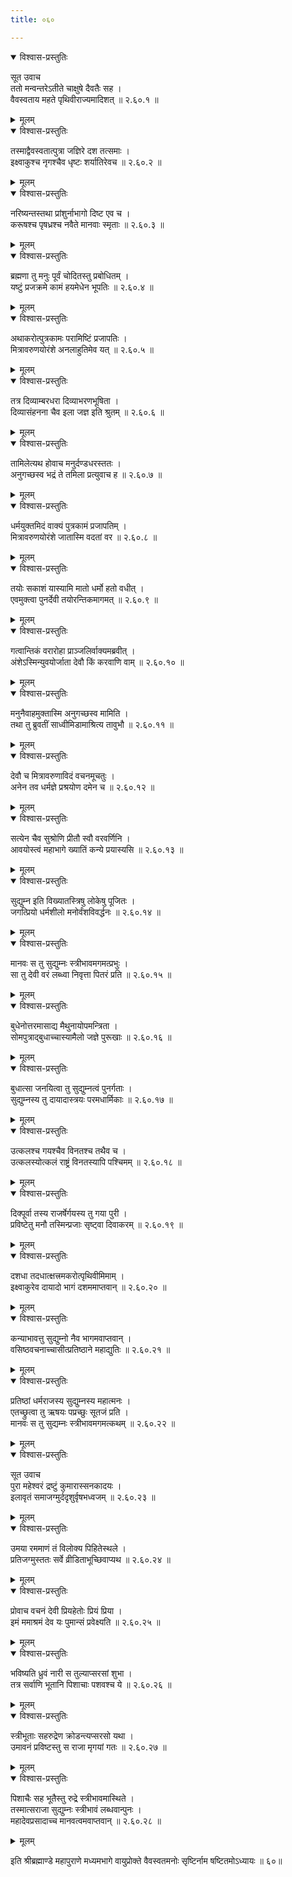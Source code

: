 ```yaml
---
title: ०६०

---
```


<details open><summary>विश्वास-प्रस्तुतिः</summary>

सूत उवाच  
ततो मन्वन्तरेऽतीते चाक्षुषे दैवतैः सह ।  
वैवस्वताय महते पृथिवीराज्यमादिशत् ॥ २.६०.१ ॥
</details>

<details><summary>मूलम्</summary>

सूत उवाच  
ततो मन्वन्तरेऽतीते चाक्षुषे दैवतैः सह ।  
वैवस्वताय महते पृथिवीराज्यमादिशत् ॥ २.६०.१ ॥
</details>
  

<details open><summary>विश्वास-प्रस्तुतिः</summary>

तस्माद्वैवस्वतात्पुत्रा जज्ञिरे दश तत्समाः ।  
इक्ष्वाकुश्च नृगश्चैव धृष्टः शर्यातिरेवच ॥ २.६०.२ ॥
</details>

<details><summary>मूलम्</summary>

तस्माद्वैवस्वतात्पुत्रा जज्ञिरे दश तत्समाः ।  
इक्ष्वाकुश्च नृगश्चैव धृष्टः शर्यातिरेवच ॥ २.६०.२ ॥
</details>
  

<details open><summary>विश्वास-प्रस्तुतिः</summary>

नरिष्यन्तस्तथा प्रांशुर्नाभागो दिष्ट एव च ।  
करूषश्च पृषध्रश्च नवैते मानवाः स्मृताः ॥ २.६०.३ ॥
</details>

<details><summary>मूलम्</summary>

नरिष्यन्तस्तथा प्रांशुर्नाभागो दिष्ट एव च ।  
करूषश्च पृषध्रश्च नवैते मानवाः स्मृताः ॥ २.६०.३ ॥
</details>
  

<details open><summary>विश्वास-प्रस्तुतिः</summary>

ब्रह्मणा तु मनुः पूर्वं चोदितस्तु प्रबोधितम् ।  
यष्टुं प्रजक्रमे कामं हयमेधेन भूपतिः ॥ २.६०.४ ॥
</details>

<details><summary>मूलम्</summary>

ब्रह्मणा तु मनुः पूर्वं चोदितस्तु प्रबोधितम् ।  
यष्टुं प्रजक्रमे कामं हयमेधेन भूपतिः ॥ २.६०.४ ॥
</details>
  

<details open><summary>विश्वास-प्रस्तुतिः</summary>

अथाकरोत्पुत्रकामः परामिष्टिं प्रजापतिः ।  
मित्रावरुणयोरंशे अनलाहुतिमेव यत् ॥ २.६०.५ ॥
</details>

<details><summary>मूलम्</summary>

अथाकरोत्पुत्रकामः परामिष्टिं प्रजापतिः ।  
मित्रावरुणयोरंशे अनलाहुतिमेव यत् ॥ २.६०.५ ॥
</details>
  

<details open><summary>विश्वास-प्रस्तुतिः</summary>

तत्र दिव्याम्बरधरा दिव्याभरणभूषिता ।  
दिव्यासंहनना चैव इला जज्ञ इति श्रुतम् ॥ २.६०.६ ॥
</details>

<details><summary>मूलम्</summary>

तत्र दिव्याम्बरधरा दिव्याभरणभूषिता ।  
दिव्यासंहनना चैव इला जज्ञ इति श्रुतम् ॥ २.६०.६ ॥
</details>
  

<details open><summary>विश्वास-प्रस्तुतिः</summary>

तामिलेत्यथ होवाच मनुर्दण्डधरस्ततः ।  
अनुगच्छस्व भद्रं ते तमिला प्रत्युवाच ह ॥ २.६०.७ ॥
</details>

<details><summary>मूलम्</summary>

तामिलेत्यथ होवाच मनुर्दण्डधरस्ततः ।  
अनुगच्छस्व भद्रं ते तमिला प्रत्युवाच ह ॥ २.६०.७ ॥
</details>
  

<details open><summary>विश्वास-प्रस्तुतिः</summary>

धर्मयुक्तमिदं वाक्यं पुत्रकामं प्रजापतिम् ।  
मित्रावरुणयोरंशे जातास्मि वदतां वर ॥ २.६०.८ ॥
</details>

<details><summary>मूलम्</summary>

धर्मयुक्तमिदं वाक्यं पुत्रकामं प्रजापतिम् ।  
मित्रावरुणयोरंशे जातास्मि वदतां वर ॥ २.६०.८ ॥
</details>
  

<details open><summary>विश्वास-प्रस्तुतिः</summary>

तयोः सकाशं यास्यामि मातो धर्मो हतो वधीत् ।  
एवमुक्त्वा पुनर्देवी तयोरन्तिकमागमत् ॥ २.६०.९ ॥
</details>

<details><summary>मूलम्</summary>

तयोः सकाशं यास्यामि मातो धर्मो हतो वधीत् ।  
एवमुक्त्वा पुनर्देवी तयोरन्तिकमागमत् ॥ २.६०.९ ॥
</details>
  

<details open><summary>विश्वास-प्रस्तुतिः</summary>

गत्वान्तिकं वरारोहा प्राञ्जलिर्वाक्यमब्रवीत् ।  
अंशेऽस्मिन्युवयोर्जाता देवौ किं करवाणि वाम् ॥ २.६०.१० ॥
</details>

<details><summary>मूलम्</summary>

गत्वान्तिकं वरारोहा प्राञ्जलिर्वाक्यमब्रवीत् ।  
अंशेऽस्मिन्युवयोर्जाता देवौ किं करवाणि वाम् ॥ २.६०.१० ॥
</details>
  

<details open><summary>विश्वास-प्रस्तुतिः</summary>

मनुनैवाहमुक्तास्मि अनुगच्छस्व मामिति ।  
तथा तु ब्रुवतीं साध्वीमिडामाश्रित्य तावुभौ ॥ २.६०.११ ॥
</details>

<details><summary>मूलम्</summary>

मनुनैवाहमुक्तास्मि अनुगच्छस्व मामिति ।  
तथा तु ब्रुवतीं साध्वीमिडामाश्रित्य तावुभौ ॥ २.६०.११ ॥
</details>
  

<details open><summary>विश्वास-प्रस्तुतिः</summary>

देवौ च मित्रावरुणाविदं वचनमूचतुः ।  
अनेन तव धर्मज्ञे प्रश्रयोण दमेन च ॥ २.६०.१२ ॥
</details>

<details><summary>मूलम्</summary>

देवौ च मित्रावरुणाविदं वचनमूचतुः ।  
अनेन तव धर्मज्ञे प्रश्रयोण दमेन च ॥ २.६०.१२ ॥
</details>
  

<details open><summary>विश्वास-प्रस्तुतिः</summary>

सत्येन चैव सुश्रोणि प्रीतौ स्वौ वरवर्णिनि ।  
आवयोस्त्वं महाभागे ख्यातिं कन्ये प्रयास्यसि ॥ २.६०.१३ ॥
</details>

<details><summary>मूलम्</summary>

सत्येन चैव सुश्रोणि प्रीतौ स्वौ वरवर्णिनि ।  
आवयोस्त्वं महाभागे ख्यातिं कन्ये प्रयास्यसि ॥ २.६०.१३ ॥
</details>
  

<details open><summary>विश्वास-प्रस्तुतिः</summary>

सुद्युम्न इति विख्यातस्त्रिषु लोकेषु पूजितः ।  
जगत्प्रियो धर्मशीलो मनोर्वंशविवर्द्धनः ॥ २.६०.१४ ॥
</details>

<details><summary>मूलम्</summary>

सुद्युम्न इति विख्यातस्त्रिषु लोकेषु पूजितः ।  
जगत्प्रियो धर्मशीलो मनोर्वंशविवर्द्धनः ॥ २.६०.१४ ॥
</details>
  

<details open><summary>विश्वास-प्रस्तुतिः</summary>

मानवः स तु सुद्युम्नः स्त्रीभावमगमत्प्रभुः ।  
सा तु देवी वरं लब्ध्वा निवृत्ता पितरं प्रति ॥ २.६०.१५ ॥
</details>

<details><summary>मूलम्</summary>

मानवः स तु सुद्युम्नः स्त्रीभावमगमत्प्रभुः ।  
सा तु देवी वरं लब्ध्वा निवृत्ता पितरं प्रति ॥ २.६०.१५ ॥
</details>
  

<details open><summary>विश्वास-प्रस्तुतिः</summary>

बुधेनोत्तरमासाद्य मैथुनायोपमन्त्रिता ।  
सोमपुत्राद्बुधाच्चास्यामैलो जज्ञे पुरूखाः ॥ २.६०.१६ ॥
</details>

<details><summary>मूलम्</summary>

बुधेनोत्तरमासाद्य मैथुनायोपमन्त्रिता ।  
सोमपुत्राद्बुधाच्चास्यामैलो जज्ञे पुरूखाः ॥ २.६०.१६ ॥
</details>
  

<details open><summary>विश्वास-प्रस्तुतिः</summary>

बुधात्सा जनयित्वा तु सुद्युम्नत्वं पुनर्गताः ।  
सुद्युम्नस्य तु दायादास्त्रयः परमधार्मिकाः ॥ २.६०.१७ ॥
</details>

<details><summary>मूलम्</summary>

बुधात्सा जनयित्वा तु सुद्युम्नत्वं पुनर्गताः ।  
सुद्युम्नस्य तु दायादास्त्रयः परमधार्मिकाः ॥ २.६०.१७ ॥
</details>
  

<details open><summary>विश्वास-प्रस्तुतिः</summary>

उत्कलश्च गयश्चैव विनतश्च तथैव च ।  
उत्कलस्योत्कलं राष्ट्रं विनतस्यापि पश्चिमम् ॥ २.६०.१८ ॥
</details>

<details><summary>मूलम्</summary>

उत्कलश्च गयश्चैव विनतश्च तथैव च ।  
उत्कलस्योत्कलं राष्ट्रं विनतस्यापि पश्चिमम् ॥ २.६०.१८ ॥
</details>
  

<details open><summary>विश्वास-प्रस्तुतिः</summary>

दिक्पूर्वा तस्य राजर्षेर्गयस्य तु गया पुरी ।  
प्रविष्टेतु मनौ तस्मिन्प्रजाः सृष्ट्वा दिवाकरम् ॥ २.६०.१९ ॥
</details>

<details><summary>मूलम्</summary>

दिक्पूर्वा तस्य राजर्षेर्गयस्य तु गया पुरी ।  
प्रविष्टेतु मनौ तस्मिन्प्रजाः सृष्ट्वा दिवाकरम् ॥ २.६०.१९ ॥
</details>
  

<details open><summary>विश्वास-प्रस्तुतिः</summary>

दशधा तदधात्क्षत्त्रमकरोत्पृथिवीमिमाम् ।  
इक्ष्वाकुरेव दायादो भागं दशममाप्तवान् ॥ २.६०.२० ॥
</details>

<details><summary>मूलम्</summary>

दशधा तदधात्क्षत्त्रमकरोत्पृथिवीमिमाम् ।  
इक्ष्वाकुरेव दायादो भागं दशममाप्तवान् ॥ २.६०.२० ॥
</details>
  

<details open><summary>विश्वास-प्रस्तुतिः</summary>

कन्याभावत्तु सुद्युम्नो नैव भागमवाप्तवान् ।  
वसिष्ठवचनाच्चासीत्प्रतिष्ठाने महाद्युतिः ॥ २.६०.२१ ॥
</details>

<details><summary>मूलम्</summary>

कन्याभावत्तु सुद्युम्नो नैव भागमवाप्तवान् ।  
वसिष्ठवचनाच्चासीत्प्रतिष्ठाने महाद्युतिः ॥ २.६०.२१ ॥
</details>
  

<details open><summary>विश्वास-प्रस्तुतिः</summary>

प्रतिष्ठां धर्मराजस्य सुद्युम्नस्य महात्मनः ।  
एतच्छ्रुत्वा तु ऋषयः पप्रच्छुः सूतजं प्रति ।  
मानवः स तु सुद्यम्नः स्त्रीभावमगमत्कथम् ॥ २.६०.२२ ॥
</details>

<details><summary>मूलम्</summary>

प्रतिष्ठां धर्मराजस्य सुद्युम्नस्य महात्मनः ।  
एतच्छ्रुत्वा तु ऋषयः पप्रच्छुः सूतजं प्रति ।  
मानवः स तु सुद्यम्नः स्त्रीभावमगमत्कथम् ॥ २.६०.२२ ॥
</details>
  

<details open><summary>विश्वास-प्रस्तुतिः</summary>

सूत उवाच  
पुरा महेश्वरं द्रष्टुं कुमारास्सनकादयः ।  
इलावृतं समाजग्मुर्ददृशुर्वृषभध्वजम् ॥ २.६०.२३ ॥
</details>

<details><summary>मूलम्</summary>

सूत उवाच  
पुरा महेश्वरं द्रष्टुं कुमारास्सनकादयः ।  
इलावृतं समाजग्मुर्ददृशुर्वृषभध्वजम् ॥ २.६०.२३ ॥
</details>
  

<details open><summary>विश्वास-प्रस्तुतिः</summary>

उमया रममाणं तं विलोक्य पिहितेस्थले ।  
प्रतिजग्मुस्ततः सर्वे व्रीडिताभूच्छिवाप्यथ ॥ २.६०.२४ ॥
</details>

<details><summary>मूलम्</summary>

उमया रममाणं तं विलोक्य पिहितेस्थले ।  
प्रतिजग्मुस्ततः सर्वे व्रीडिताभूच्छिवाप्यथ ॥ २.६०.२४ ॥
</details>
  

<details open><summary>विश्वास-प्रस्तुतिः</summary>

प्रोवाच वचनं देवी प्रियहेतोः प्रियं प्रिया ।  
इमं ममाश्रमं देव यः पुमान्सं प्रवेक्ष्यति ॥ २.६०.२५ ॥
</details>

<details><summary>मूलम्</summary>

प्रोवाच वचनं देवी प्रियहेतोः प्रियं प्रिया ।  
इमं ममाश्रमं देव यः पुमान्सं प्रवेक्ष्यति ॥ २.६०.२५ ॥
</details>
  

<details open><summary>विश्वास-प्रस्तुतिः</summary>

भविष्यति ध्रुवं नारी स तुल्याप्सरसां शुभा ।  
तत्र सर्वाणि भूतानि पिशाचाः पशवश्च ये ॥ २.६०.२६ ॥
</details>

<details><summary>मूलम्</summary>

भविष्यति ध्रुवं नारी स तुल्याप्सरसां शुभा ।  
तत्र सर्वाणि भूतानि पिशाचाः पशवश्च ये ॥ २.६०.२६ ॥
</details>
  

<details open><summary>विश्वास-प्रस्तुतिः</summary>

स्त्रीभूताः सहरुद्रेण क्रोडन्त्यप्सरसो यथा ।  
उमावनं प्रविष्टस्तु स राजा मृगयां गतः ॥ २.६०.२७ ॥
</details>

<details><summary>मूलम्</summary>

स्त्रीभूताः सहरुद्रेण क्रोडन्त्यप्सरसो यथा ।  
उमावनं प्रविष्टस्तु स राजा मृगयां गतः ॥ २.६०.२७ ॥
</details>
  

<details open><summary>विश्वास-प्रस्तुतिः</summary>

पिशाचैः सह भूतैस्तु रुद्रे स्त्रीभावमास्थिते ।  
तस्मात्सराजा सुद्युम्नः स्त्रीभावं लब्धवान्पुनः ।  
महादेवप्रसादाच्च मानवत्वमवाप्तवान् ॥ २.६०.२८ ॥
</details>

<details><summary>मूलम्</summary>

पिशाचैः सह भूतैस्तु रुद्रे स्त्रीभावमास्थिते ।  
तस्मात्सराजा सुद्युम्नः स्त्रीभावं लब्धवान्पुनः ।  
महादेवप्रसादाच्च मानवत्वमवाप्तवान् ॥ २.६०.२८ ॥
</details>
  
इति श्रीब्रह्माण्डे महापुराणे मध्यमभागे वायुप्रोक्ते वैवस्वतमनोः सृष्टिर्नाम षष्टितमोऽध्यायः ॥ ६०॥  
                                              